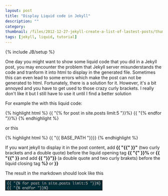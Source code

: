 ```yaml
---
layout: post
title: "Display Liquid code in Jekyll"
description: ""
category: 
thumbnail: /files/2012-12-27-jekyll-create-a-list-of-lastest-posts/thumbnail.png
tags: [jekyll, liquid, tutorial]
---
```

{% include JB/setup %}

One day you might want to show some liquid code that you did in a Jekyll post,
you may encounter the problem that Jekyll server misunderstands the code and
tranform it into html to display in the generated file. Sometimes this can even
lead to some errors which make the post can not be generated to html.
Fortunately, there is a solution for it. However, it's a bit annoyed and you
have to get used to those crazy curly brackets. I really don't like it but I
still have to use it until I find a better solution

For example the with this liquid code:

{% highlight html %}
{{ "{% for post in site.posts limit:5 "}}%}
{{ "{% endfor "}}%}
{% endhighlight %}

or this

{% highlight html %}
{{ "{{ BASE_PATH "}}}}
{% endhighlight %}

If you want jekyll to display it in the post content, add<b> {{ "{{" }}"</b>
(two curly brackets and a double quote)
before the liquid opening tag <b> {{ "{" }}% </b> or<b> {{ "{{" }} </b>and add
<b> {{ "}}"}} </b> (a double quote and two curly brakets) before the liquid closing tag
<b> %} </b>or<b> }} </b>

The result in the markdown should look like this

<img src="/files/2013-01-09-display-liquid-code-in-jekyll/curly.png"
style="border-style:solid; border-width:2px" />

